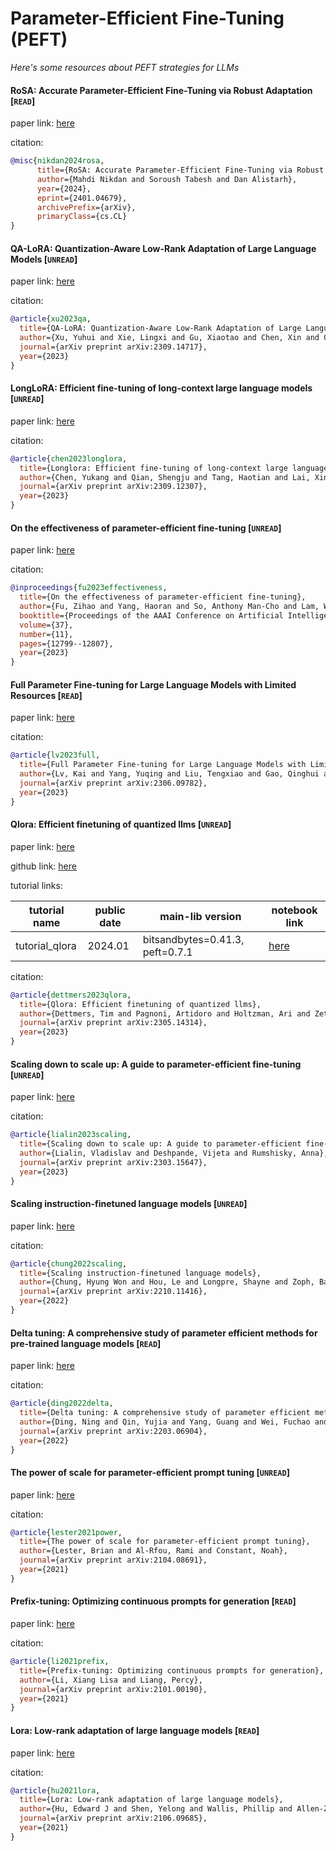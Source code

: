 # Parameter-Efficient Fine-Tuning (PEFT)
*Here's some resources about PEFT strategies for LLMs*
    

#### RoSA: Accurate Parameter-Efficient Fine-Tuning via Robust Adaptation [`READ`]

paper link: [here](https://arxiv.org/pdf/2401.04679.pdf)

citation:
```bibtex
@misc{nikdan2024rosa,
      title={RoSA: Accurate Parameter-Efficient Fine-Tuning via Robust Adaptation}, 
      author={Mahdi Nikdan and Soroush Tabesh and Dan Alistarh},
      year={2024},
      eprint={2401.04679},
      archivePrefix={arXiv},
      primaryClass={cs.CL}
}
```


#### QA-LoRA: Quantization-Aware Low-Rank Adaptation of Large Language Models [`UNREAD`]

paper link: [here](https://arxiv.org/pdf/2309.14717)

citation: 
```bibtex
@article{xu2023qa,
  title={QA-LoRA: Quantization-Aware Low-Rank Adaptation of Large Language Models},
  author={Xu, Yuhui and Xie, Lingxi and Gu, Xiaotao and Chen, Xin and Chang, Heng and Zhang, Hengheng and Chen, Zhensu and Zhang, Xiaopeng and Tian, Qi},
  journal={arXiv preprint arXiv:2309.14717},
  year={2023}
}
```

#### LongLoRA: Efficient fine-tuning of long-context large language models [`UNREAD`]

paper link: [here](https://arxiv.org/pdf/2309.12307.pdf?trk=public_post_comment-text)

citation: 
```bibtex
@article{chen2023longlora,
  title={Longlora: Efficient fine-tuning of long-context large language models},
  author={Chen, Yukang and Qian, Shengju and Tang, Haotian and Lai, Xin and Liu, Zhijian and Han, Song and Jia, Jiaya},
  journal={arXiv preprint arXiv:2309.12307},
  year={2023}
}
```


#### On the effectiveness of parameter-efficient fine-tuning [`UNREAD`]

paper link: [here](https://ojs.aaai.org/index.php/AAAI/article/download/26505/26277)

citation: 
```bibtex
@inproceedings{fu2023effectiveness,
  title={On the effectiveness of parameter-efficient fine-tuning},
  author={Fu, Zihao and Yang, Haoran and So, Anthony Man-Cho and Lam, Wai and Bing, Lidong and Collier, Nigel},
  booktitle={Proceedings of the AAAI Conference on Artificial Intelligence},
  volume={37},
  number={11},
  pages={12799--12807},
  year={2023}
}
```


#### Full Parameter Fine-tuning for Large Language Models with Limited Resources [`READ`]

paper link: [here](https://arxiv.org/pdf/2306.09782)

citation: 
```bibtex
@article{lv2023full,
  title={Full Parameter Fine-tuning for Large Language Models with Limited Resources},
  author={Lv, Kai and Yang, Yuqing and Liu, Tengxiao and Gao, Qinghui and Guo, Qipeng and Qiu, Xipeng},
  journal={arXiv preprint arXiv:2306.09782},
  year={2023}
}
```
    

#### Qlora: Efficient finetuning of quantized llms [`UNREAD`]

paper link: [here](https://arxiv.org/pdf/2305.14314)

github link: [here]()

tutorial links:

|tutorial name|public date|main-lib version|notebook link|
|-|-|-|-|
|tutorial_qlora|2024.01|bitsandbytes=0.41.3, peft=0.7.1|[here](../notebooks/tutorial_qlora.ipynb)|

citation: 
```bibtex
@article{dettmers2023qlora,
  title={Qlora: Efficient finetuning of quantized llms},
  author={Dettmers, Tim and Pagnoni, Artidoro and Holtzman, Ari and Zettlemoyer, Luke},
  journal={arXiv preprint arXiv:2305.14314},
  year={2023}
}
```
    

#### Scaling down to scale up: A guide to parameter-efficient fine-tuning [`UNREAD`]

paper link: [here](https://arxiv.org/pdf/2303.15647)

citation: 
```bibtex
@article{lialin2023scaling,
  title={Scaling down to scale up: A guide to parameter-efficient fine-tuning},
  author={Lialin, Vladislav and Deshpande, Vijeta and Rumshisky, Anna},
  journal={arXiv preprint arXiv:2303.15647},
  year={2023}
}
```


#### Scaling instruction-finetuned language models [`UNREAD`]

paper link: [here](https://arxiv.org/pdf/2210.11416.pdf)

citation: 
```bibtex
@article{chung2022scaling,
  title={Scaling instruction-finetuned language models},
  author={Chung, Hyung Won and Hou, Le and Longpre, Shayne and Zoph, Barret and Tay, Yi and Fedus, William and Li, Yunxuan and Wang, Xuezhi and Dehghani, Mostafa and Brahma, Siddhartha and others},
  journal={arXiv preprint arXiv:2210.11416},
  year={2022}
}
```
    

#### Delta tuning: A comprehensive study of parameter efficient methods for pre-trained language models [`READ`]

paper link: [here](https://arxiv.org/pdf/2203.06904)

citation: 
```bibtex
@article{ding2022delta,
  title={Delta tuning: A comprehensive study of parameter efficient methods for pre-trained language models},
  author={Ding, Ning and Qin, Yujia and Yang, Guang and Wei, Fuchao and Yang, Zonghan and Su, Yusheng and Hu, Shengding and Chen, Yulin and Chan, Chi-Min and Chen, Weize and others},
  journal={arXiv preprint arXiv:2203.06904},
  year={2022}
}
```

#### The power of scale for parameter-efficient prompt tuning [`UNREAD`]

paper link: [here](https://arxiv.org/pdf/2104.08691)

citation: 
```bibtex
@article{lester2021power,
  title={The power of scale for parameter-efficient prompt tuning},
  author={Lester, Brian and Al-Rfou, Rami and Constant, Noah},
  journal={arXiv preprint arXiv:2104.08691},
  year={2021}
}
```
    


#### Prefix-tuning: Optimizing continuous prompts for generation [`READ`]

paper link: [here](https://arxiv.org/pdf/2101.00190)

citation: 
```bibtex
@article{li2021prefix,
  title={Prefix-tuning: Optimizing continuous prompts for generation},
  author={Li, Xiang Lisa and Liang, Percy},
  journal={arXiv preprint arXiv:2101.00190},
  year={2021}
}
```
    
#### Lora: Low-rank adaptation of large language models [`READ`]

paper link: [here](https://arxiv.org/pdf/2106.09685.pdf%C2%A0)

citation: 
```bibtex
@article{hu2021lora,
  title={Lora: Low-rank adaptation of large language models},
  author={Hu, Edward J and Shen, Yelong and Wallis, Phillip and Allen-Zhu, Zeyuan and Li, Yuanzhi and Wang, Shean and Wang, Lu and Chen, Weizhu},
  journal={arXiv preprint arXiv:2106.09685},
  year={2021}
}
```



    
    
    